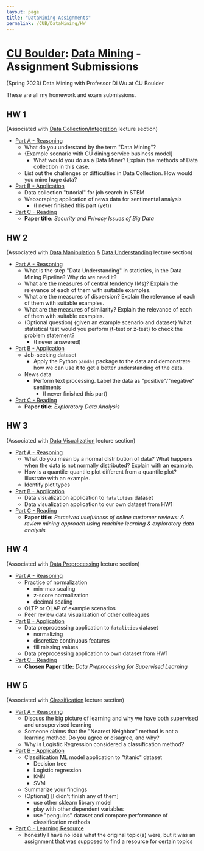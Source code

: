 ```yaml
---
layout: page
title: "DataMining Assignments"
permalink: /CUB/DataMining/HW
---
```


# [CU Boulder](../../CUB.md): [Data Mining](DataMining.md) - Assignment Submissions
(Spring 2023) Data Mining with Professor Di Wu at CU Boulder

These are all my homework and exam submissions.

## HW 1 
(Associated with [Data Collection/Integration](Lectures.md#01-data-integration) lecture section)

- [Part A - Reasoning](Assignments/HW1/PartA-Reasoning.html)
    - What do you understand by the term "Data Mining"?
    - {Example scenario with CU dining service business model} 
        - What would you do as a Data Miner? Explain the methods of Data collection in this case.
    - List out the challenges or difficulties in Data Collection. How would you mine huge data?
- [Part B - Application](Assignments/HW1/PartB-Application.html)
    - Data collection "tutorial" for job search in STEM
    - Webscraping application of news data for sentimental analysis
        - (I never finished this part (yet))
- [Part C - Reading](Assignments/HW1/PartC-Reading.html)
    - **Paper title:** *Security and Privacy Issues of Big Data*


## HW 2
(Associated with [Data Manipulation](Lectures.md#02-data-manipulation) & [Data Understanding](Lectures.md#03-data-understanding) lecture section)

- [Part A - Reasoning](Assignments/HW2/PartA-Reasoning.html)
    - What is the step "Data Understanding" in statistics, in the Data Mining Pipeline? Why do we need it?
    - What are the measures of central tendency (Ms)? Explain the relevance of each of them with suitable examples.
    - What are the measures of dispersion? Explain the relevance of each of them with suitable examples.
    - What are the measures of similarity? Explain the relevance of each of them with suitable examples.
    - (Optional question) {given an example scenario and dataset} What statistical test would you perform (t-test or z-test) to check the problem statement?
        - (I never answered)
- [Part B - Application](Assignments/HW2/PartB-Application.html)
    - Job-seeking dataset
        - Apply the Python `pandas` package to the data and demonstrate how we can use it to get a better understanding of the data.
    - News data
        - Perform text processing. Label the data as "positive"/"negative" sentiments
            - (I never finished this part)
- [Part C - Reading](Assignments/HW2/PartC-Reading.html)
    - **Paper title:** *Exploratory Data Analysis*

## HW 3
(Associated with [Data Visualization](Lectures.md#04-data-visualization) lecture section)

- [Part A - Reasoning](Assignments/HW3/PartA-Reasoning.html)
    - What do you mean by a normal distribution of data? What happens when the data is not normally distributed? Explain with an example.
    - How is a quantile-quantile plot different from a quantile plot? Illustrate with an example.
    - Identify plot types 
- [Part B - Application](Assignments/HW3/PartB-Application.html)
    - Data visualization application to `fatalities` dataset
    - Data visualization application to our own dataset from HW1
- [Part C - Reading](Assignments/HW3/PartC-Reading.html)
    - **Paper title:** *Perceived usefulness of online customer reviews: A review mining approach using machine learning & exploratory data analysis*

## HW 4

(Associated with [Data Preprocessing](Lectures.md#04-data-visualization) lecture section)

- [Part A - Reasoning](Assignments/HW4/PartA-Reasoning.html)
    - Practice of normalization
        - min-max scaling
        - z-score normalization
        - decimal scaling
    - OLTP or OLAP of example scenarios
    - Peer review data visualization of other colleagues
- [Part B - Application](Assignments/HW4/PartB-Application.html)
    - Data preprocessing application to `fatalities` dataset
        - normalizing
        - discretize continuous features
        - fill missing values
    - Data preprocessing application to own dataset from HW1
- [Part C - Reading](Assignments/HW4/PartC-Reading.html)
    - **Chosen Paper title:** *Data Preprocessing for Supervised Learning* 

## HW 5

(Associated with [Classification](Lectures.md#05-data-preprocessing) lecture section)

- [Part A - Reasoning](Assignments/HW5/PartA-Reasoning.html)
    - Discuss the big picture of learning and why we have both supervised and unsupervised learning
    - Someone claims that the "Nearest Neighbor" method is not a learning method. Do you agree or disagree, and why?
    - Why is Logistic Regression considered a classification method?
- [Part B - Application](Assignments/HW5/PartB-Application.html)
    - Classification ML model application to "titanic" dataset
        - Decision tree
        - Logistic regression
        - KNN 
        - SVM
    - Summarize your findings
    - (Optional) [I didn't finish any of them]
        - use other sklearn library model
        - play with other dependent variables
        - use "penguins" dataset and compare performance of classification methods
- [Part C - Learning Resource](Assignments/HW5/PartC-Learning_Resources.html)
    - honestly I have no idea what the original topic(s) were, but it was an assignment that was supposed to find a resource for certain topics